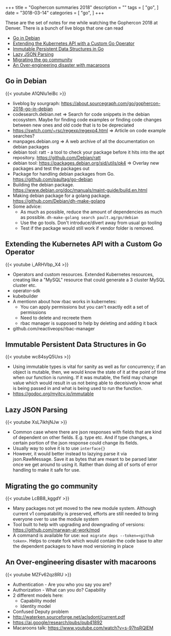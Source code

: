 +++
title = "Gophercon summaries 2018"
description = ""
tags = [
    "go",
]
date = "3018-03-14"
categories = [
    "go",
]
+++

These are the set of notes for me while watching the Gophercon 2018 at Denver. There is a bunch of live blogs that one can read

- [Go in Debian](#go-in-debian)
- [Extending the Kubernetes API with a Custom Go Operator](#extending-the-kubernetes-api-with-a-custom-go-operator)
- [Immutable Persistent Data Structures in Go](#immutable-persistent-data-structures-in-go)
- [Lazy JSON Parsing](#lazy-json-parsing)
- [Migrating the go community](#migrating-the-go-community)
- [An Over-engineering disaster with macaroons](#an-over-engineering-disaster-with-macaroons)

## Go in Debian

{{< youtube A1QNlu1eiBc >}}

- liveblog by sourgraph: https://about.sourcegraph.com/go/gophercon-2018-go-in-debian
- codesearch.debian.net => Search for code snippets in the debian ecosystem. Maybe for finding code examples or finding code changes between new ones and old code that is to be depreciated
- https://swtch.com/~rsc/regexp/regexp4.html => Article on code example searches?
- manpages.debian.org => A web archive of all the documentation on debian packages
- debian tool: ratt - a tool to check your package before it hits into the apt repository. https://github.com/Debian/ratt
- debian tool: https://packages.debian.org/sid/utils/pk4 => Overlay new packages and test the packages out
- Package for handling debian packages from Go. https://github.com/paultag/go-debian
- Building the debian package. https://www.debian.org/doc/manuals/maint-guide/build.en.html
- Making debian package for a golang package. https://github.com/Debian/dh-make-golang
- Some advice:
  - As much as possible, reduce the amount of dependencies as much as possible. `dh-make-golang search pault.ag/go/debian`
  - Use the go tools. Don't introduce/divert away from usual go tooling
  - Test if the package would still work if vendor folder is removed.

## Extending the Kubernetes API with a Custom Go Operator

{{< youtube i_ARHVbp_X4 >}}

- Operators and custom resources. Extended Kubernetes resources, creating like a "MySQL" resource that could generate a 3 cluster MySQL cluster etc.
- operator-sdk
- kubebuilder
- A mentionn about how rbac works in kubernetes:
  - You can apply permissions but you can't exactly edit a set of permissions
  - Need to delete and recreete them
  - rbac manager is supposed to help by deleting and adding it back
- github.com/reactiveops/rbac-manager

## Immutable Persistent Data Structures in Go

{{< youtube wc84syQ5Uxs >}}

- Using immutable types is vital for sanity as well as for concurrency; if an object is mutable, then, we would know the state of it at the point of time when our function is running. If it was mutable, the field may change value which would result in us not being able to deceisively know what is being passed in and what is being used to run the function.
- https://godoc.org/myitcv.io/immutable

## Lazy JSON Parsing

{{< youtube XsL7ikhjNJw >}}

- Common case where there are json responses with fields that are kind of dependent on other fields. E.g. type etc. And if type changes, a certain portion of the json response could change its fields.
- Usually way to solve it is to use `interface{}`
- However, it would better instead to lazying parse it via json.RawMessage. Save it as bytes that are meant to be parsed later once we get around to using it. Rather than doing all of sorts of error handling to make it safe for use.

## Migrating the go community

{{< youtube LcBB8_kggdY >}}

- Many packages not yet moved to the new module system. Although current v1 compatability is preserved, efforts are still needed to bring everyone over to use the module system
- Tool built to help with upgrading and downgrading of versions: https://github.com/marwan-at-work/mod
- A command is available for use: `mod migrate deps --token=<github token>`. Helps to create fork which would contain the code base to alter the dependent packages to have mod versioning in place

## An Over-engineering disaster with macaroons

{{< youtube MZFv62qz8RU >}}

- Authentication - Are you who you say you are?
- Authorization - What can you do? Capability
- 2 different models here:
  - Capability model
  - Identity model
- Confused Deputy problem
- http://waterken.sourceforge.net/aclsdont/current.pdf
- https://ai.google/research/pubs/pub41892
- Macaroons talk: https://www.youtube.com/watch?v=s-97hsRQlEM
